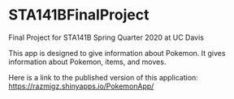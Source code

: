 # STA141BFinalProject
Final Project for STA141B Spring Quarter 2020 at UC Davis

This app is designed to give information about Pokemon. It gives information about Pokemon, items, and moves. 

Here is a link to the published version of this application:  https://razmigz.shinyapps.io/PokemonApp/
